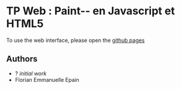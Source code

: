 # TP Web : Paint-- en Javascript et HTML5

To use the web interface, please open the [github pages](httpps://wabtey.github.io/WE_TP1_Web)

## Authors

- ? *initial work*
- Florian Emmanuelle Epain
